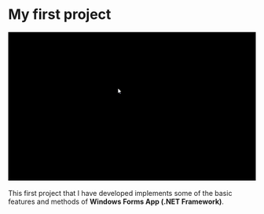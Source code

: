 # My first project

![GUI](../../../Snippets/C%20sharp/GUI/First%20project.gif)

This first project that I have developed implements some of the basic features and methods of **Windows Forms App (.NET Framework)**.

